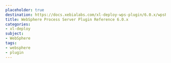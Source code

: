 ```yaml
---
placeholder: true
destination: https://docs.xebialabs.com/xl-deploy-wps-plugin/6.0.x/wpsPluginManual.html
title: WebSphere Process Server Plugin Reference 6.0.x
categories:
- xl-deploy
subject:
- WebSphere
tags:
- websphere
- plugin
---
```

